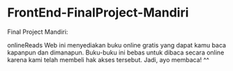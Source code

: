 # FrontEnd-FinalProject-Mandiri

Final Project Mandiri:

onlineReads
Web ini menyediakan buku online gratis yang dapat kamu baca kapanpun dan dimanapun. Buku-buku ini bebas untuk dibaca secara online karena kami telah membeli hak akses tersebut. Jadi, ayo membaca! ^^
